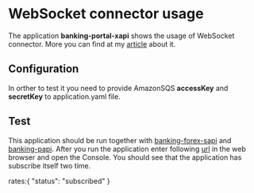 # WebSocket connector usage

The application **banking-portal-xapi** shows the usage of WebSocket connector. More you can find at my [article](http://ambassadorpatryk.com/blog) about it.


## Configuration
In orther to test it you need to provide AmazonSQS **accessKey** and **secretKey** to application.yaml file. 

## Test
This application should be run together with [banking-forex-sapi]() and [banking-papi](). 
After you run the application enter following [url](http://localhost:8081/rates) in the web browser and open the Console. You should see that the application has subscribe itself two time.

rates:{
  "status": "subscribed"
}